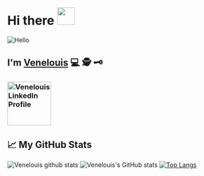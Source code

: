 
# Hi there <img src="https://media.giphy.com/media/hvRJCLFzcasrR4ia7z/giphy.gif" width="40px"> 
![Hello](https://media.giphy.com/media/MC6eSuC3yypCU/giphy.gif) 
## I'm [Venelouis](https://www.facebook.com/venelouisp) 💻 🕵️ 🗝️
### <a href="https://www.linkedin.com/in/venelouis/" target="_blank"><img src="https://content.linkedin.com/content/dam/me/business/en-us/amp/brand-site/v2/bg/Chinese-LI-Logo.svg.original.svg" alt="Venelouis LinkedIn Profile" width="100" ></a>

## &#x1f4c8; My GitHub Stats
 
![Venelouis github stats](https://github-readme-stats.vercel.app/api?username=venelouis&show_icons=true&theme=radical&count_private=true)
![Venelouis's GitHub stats](https://github-readme-stats.vercel.app/api?username=venelouis\&show_icons=true\&show=reviews,discussions_started,discussions_answered,prs_merged,prs_merged_percentage)
[![Top Langs](https://github-readme-stats.vercel.app/api/top-langs/?username=venelouis&layout=compact&theme=tokyonight)](https://github.com/venelouis)


